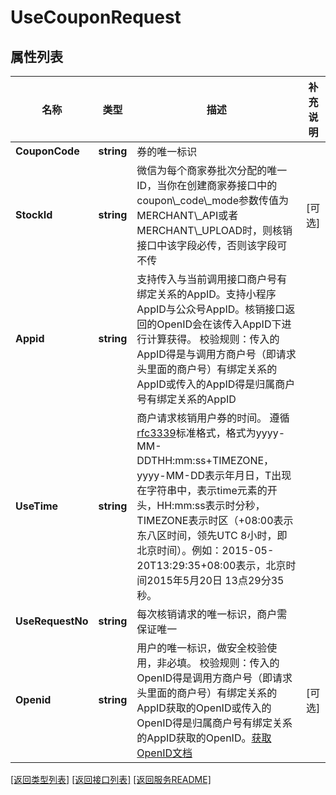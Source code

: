 # UseCouponRequest

## 属性列表

名称 | 类型 | 描述 | 补充说明
------------ | ------------- | ------------- | -------------
**CouponCode** | **string** | 券的唯一标识 | 
**StockId** | **string** | 微信为每个商家券批次分配的唯一ID，当你在创建商家券接口中的coupon\\_code\\_mode参数传值为MERCHANT\\_API或者MERCHANT\\_UPLOAD时，则核销接口中该字段必传，否则该字段可不传 | [可选] 
**Appid** | **string** | 支持传入与当前调用接口商户号有绑定关系的AppID。支持小程序AppID与公众号AppID。核销接口返回的OpenID会在该传入AppID下进行计算获得。 校验规则：传入的AppID得是与调用方商户号（即请求头里面的商户号）有绑定关系的AppID或传入的AppID得是归属商户号有绑定关系的AppID | 
**UseTime** | **string** | 商户请求核销用户券的时间。 遵循[rfc3339](https://datatracker.ietf.org/doc/html/rfc3339)标准格式，格式为yyyy-MM-DDTHH:mm:ss+TIMEZONE，yyyy-MM-DD表示年月日，T出现在字符串中，表示time元素的开头，HH:mm:ss表示时分秒，TIMEZONE表示时区（+08:00表示东八区时间，领先UTC 8小时，即北京时间）。例如：2015-05-20T13:29:35+08:00表示，北京时间2015年5月20日 13点29分35秒。 | 
**UseRequestNo** | **string** | 每次核销请求的唯一标识，商户需保证唯一 | 
**Openid** | **string** | 用户的唯一标识，做安全校验使用，非必填。 校验规则：传入的OpenID得是调用方商户号（即请求头里面的商户号）有绑定关系的AppID获取的OpenID或传入的OpenID得是归属商户号有绑定关系的AppID获取的OpenID。[获取OpenID文档](https://pay.weixin.qq.com/wiki/doc/apiv3/terms_definition/chapter1_1_3.shtml#part-3) | [可选] 

[\[返回类型列表\]](README.md#类型列表)
[\[返回接口列表\]](README.md#接口列表)
[\[返回服务README\]](README.md)


